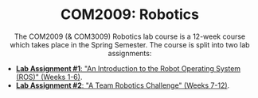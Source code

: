 <center>

# COM2009: Robotics

The COM2009 (& COM3009) Robotics lab course is a 12-week course which takes place in the Spring Semester. The course is split into two lab assignments:

</center>

* [**Lab Assignment #1**: "An Introduction to the Robot Operating System (ROS)" (Weeks 1-6)](./la1).
* [**Lab Assignment #2**: "A Team Robotics Challenge" (Weeks 7-12)](./la2).
